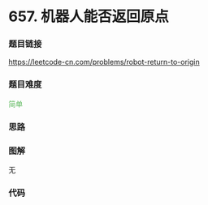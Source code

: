 # 657. 机器人能否返回原点

### 题目链接

https://leetcode-cn.com/problems/robot-return-to-origin

### 题目难度

<font color=#5CB85C>简单</font>

### 思路



### 图解

无

### 代码

```python
```
